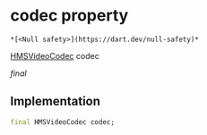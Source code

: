 


# codec property




    *[<Null safety>](https://dart.dev/null-safety)*


[HMSVideoCodec](../../hmssdk_flutter/HMSVideoCodec-class.md) codec
  
_final_






## Implementation

```dart
final HMSVideoCodec codec;


```







